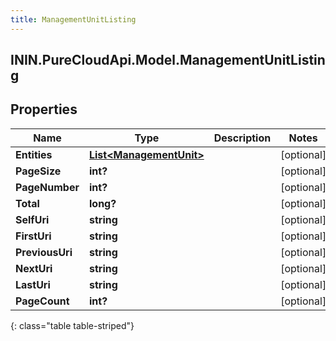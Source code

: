 ```yaml
---
title: ManagementUnitListing
---
```

## ININ.PureCloudApi.Model.ManagementUnitListing

## Properties

|Name | Type | Description | Notes|
|------------ | ------------- | ------------- | -------------|
| **Entities** | [**List&lt;ManagementUnit&gt;**](ManagementUnit.html) |  | [optional] |
| **PageSize** | **int?** |  | [optional] |
| **PageNumber** | **int?** |  | [optional] |
| **Total** | **long?** |  | [optional] |
| **SelfUri** | **string** |  | [optional] |
| **FirstUri** | **string** |  | [optional] |
| **PreviousUri** | **string** |  | [optional] |
| **NextUri** | **string** |  | [optional] |
| **LastUri** | **string** |  | [optional] |
| **PageCount** | **int?** |  | [optional] |
{: class="table table-striped"}


